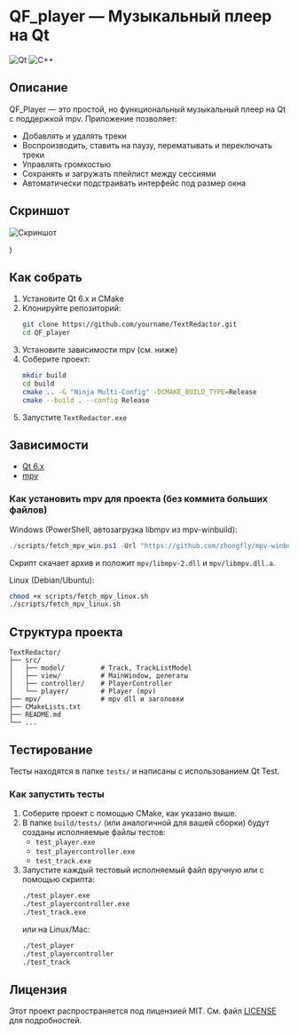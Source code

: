 # QF_player — Музыкальный плеер на Qt

![Qt](https://img.shields.io/badge/Qt-6.x-green)
![C++](https://img.shields.io/badge/C%2B%2B-17-blue)

## Описание

QF_Player — это простой, но функциональный музыкальный плеер на Qt с поддержкой mpv. Приложение позволяет:
- Добавлять и удалять треки
- Воспроизводить, ставить на паузу, перематывать и переключать треки
- Управлять громкостью
- Сохранять и загружать плейлист между сессиями
- Автоматически подстраивать интерфейс под размер окна

## Скриншот
![Скриншот](
<img width="555" height="701" alt="image" src="https://github.com/user-attachments/assets/87632910-98d3-426b-ae1f-ddbc57255450" />)

)

## Как собрать

1. Установите Qt 6.x и CMake
2. Клонируйте репозиторий:
   ```bash
   git clone https://github.com/yourname/TextRedactor.git
   cd QF_player
   ```
3. Установите зависимости mpv (см. ниже)
4. Соберите проект:
   ```bash
   mkdir build
   cd build
   cmake .. -G "Ninja Multi-Config" -DCMAKE_BUILD_TYPE=Release
   cmake --build . --config Release
   ```
5. Запустите `TextRedactor.exe`

## Зависимости
- [Qt 6.x](https://www.qt.io/download)
- [mpv](https://mpv.io/)

### Как установить mpv для проекта (без коммита больших файлов)

Windows (PowerShell, автозагрузка libmpv из mpv-winbuild):
```powershell
./scripts/fetch_mpv_win.ps1 -Url "https://github.com/zhongfly/mpv-winbuild/releases/download/2025-09-19-0bbcc91/mpv-x86_64-20250919-git-0bbcc91.7z"
```
Скрипт скачает архив и положит `mpv/libmpv-2.dll` и `mpv/libmpv.dll.a`.

Linux (Debian/Ubuntu):
```bash
chmod +x scripts/fetch_mpv_linux.sh
./scripts/fetch_mpv_linux.sh
```

## Структура проекта
```
TextRedactor/
├── src/
│   ├── model/         # Track, TrackListModel
│   ├── view/          # MainWindow, делегаты
│   ├── controller/    # PlayerController
│   └── player/        # Player (mpv)
├── mpv/               # mpv dll и заголовки
├── CMakeLists.txt
├── README.md
└── ...
```

## Тестирование

Тесты находятся в папке `tests/` и написаны с использованием Qt Test.

### Как запустить тесты

1. Соберите проект с помощью CMake, как указано выше.
2. В папке `build/tests/` (или аналогичной для вашей сборки) будут созданы исполняемые файлы тестов:
   - `test_player.exe`
   - `test_playercontroller.exe`
   - `test_track.exe`
3. Запустите каждый тестовый исполняемый файл вручную или с помощью скрипта:
   ```bash
   ./test_player.exe
   ./test_playercontroller.exe
   ./test_track.exe
   ```
   или на Linux/Mac:
   ```bash
   ./test_player
   ./test_playercontroller
   ./test_track
   ```

## Лицензия

Этот проект распространяется под лицензией MIT. См. файл [LICENSE](LICENSE) для подробностей.


